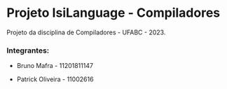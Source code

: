 # Projeto IsiLanguage - Compiladores

Projeto da disciplina de Compiladores - UFABC - 2023.

### Integrantes:

- Bruno Mafra - 11201811147

- Patrick Oliveira - 11002616
